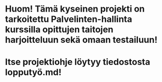 # Huom! Tämä kyseinen projekti on tarkoitettu Palvelinten-hallinta kurssilla opittujen taitojen harjoitteluun sekä omaan testailuun!
# Itse projektiohje löytyy tiedostosta lopputyö.md!
